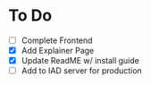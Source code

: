 # To Do

- [ ] Complete Frontend
- [x] Add Explainer Page
- [x] Update ReadME w/ install guide
- [ ] Add to IAD server for production
